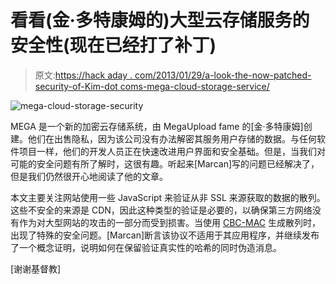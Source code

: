 # 看看(金·多特康姆的)大型云存储服务的安全性(现在已经打了补丁)

> 原文:[https://hack aday . com/2013/01/29/a-look-the-now-patched-security-of-Kim-dot coms-mega-cloud-storage-service/](https://hackaday.com/2013/01/29/a-look-at-the-now-patched-security-of-kim-dotcoms-mega-cloud-storage-service/)

![mega-cloud-storage-security](../Images/957a5839ed42155a12054bc9ccc68c1b.png)

MEGA 是一个新的加密云存储系统，由 MegaUpload fame 的[金·多特康姆]创建。他们在出售隐私，因为该公司没有办法解密其服务用户存储的数据。与任何软件项目一样，他们的开发人员正在快速改进用户界面和安全基础。但是，当我们对可能的安全问题有所了解时，这很有趣。听起来[Marcan]写的问题已经解决了，但是我们仍然很开心地阅读了他的文章。

本文主要关注网站使用一些 JavaScript 来验证从非 SSL 来源获取的数据的散列。这些不安全的来源是 CDN，因此这种类型的验证是必要的，以确保第三方网络没有作为对大型网站的攻击的一部分而受到损害。当使用 [CBC-MAC](http://en.wikipedia.org/wiki/CBC-MAC) 生成散列时，出现了特殊的安全问题。[Marcan]断言该协议不适用于其应用程序，并继续发布了一个概念证明，说明如何在保留验证真实性的哈希的同时伪造消息。

[谢谢基督教]